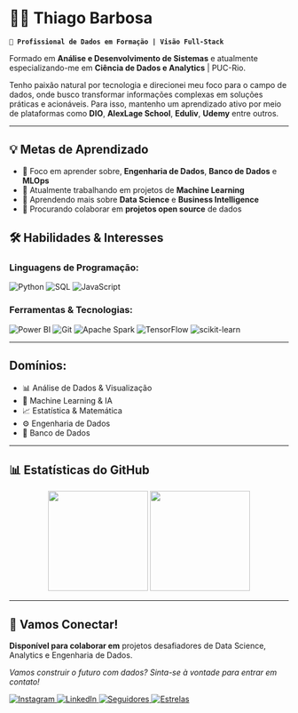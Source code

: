 # 👨‍💻 Thiago Barbosa

**`🚀 Profissional de Dados em Formação | Visão Full-Stack `**

Formado em **Análise e Desenvolvimento de Sistemas** e atualmente especializando-me em **Ciência de Dados e Analytics** | PUC-Rio.

Tenho paixão natural por tecnologia e direcionei meu foco para o campo de dados, onde busco transformar informações complexas em soluções práticas e acionáveis. Para isso, mantenho um aprendizado ativo por meio de plataformas como **DIO**, **AlexLage School**, **Eduliv**, **Udemy** entre outros.

---

## 💡 Metas de Aprendizado

- 🎯 Foco em aprender sobre, **Engenharia de Dados**, **Banco de Dados** e **MLOps**
- 🔭 Atualmente trabalhando em projetos de **Machine Learning**
- 🌱 Aprendendo mais sobre **Data Science** e **Business Intelligence**
- 👯 Procurando colaborar em **projetos open source** de dados

## 🛠️ Habilidades & Interesses

### **Linguagens de Programação:**

![Python](https://img.shields.io/badge/Python-3776AB?style=for-the-badge&logo=python&logoColor=white)
![SQL](https://img.shields.io/badge/SQL-4479A1?style=for-the-badge&logo=postgresql&logoColor=white)
![JavaScript](https://img.shields.io/badge/JavaScript-F7DF1E?style=for-the-badge&logo=javascript&logoColor=black)

### **Ferramentas & Tecnologias:**

![Power BI](https://img.shields.io/badge/Power_BI-F2C811?style=for-the-badge&logo=powerbi&logoColor=black)
![Git](https://img.shields.io/badge/Git-F05032?style=for-the-badge&logo=git&logoColor=white)
![Apache Spark](https://img.shields.io/badge/Apache_Spark-E25A1C?style=for-the-badge&logo=apachespark&logoColor=white)
![TensorFlow](https://img.shields.io/badge/TensorFlow-FF6F00?style=for-the-badge&logo=tensorflow&logoColor=white)
![scikit-learn](https://img.shields.io/badge/scikit_learn-F7931E?style=for-the-badge&logo=scikit-learn&logoColor=white)

---

## **Domínios:**

- 📊 Análise de Dados & Visualização
- 🤖 Machine Learning & IA
- 📈 Estatística & Matemática
- ⚙️ Engenharia de Dados
- 🎲 Banco de Dados

---

## 📊 Estatísticas do GitHub

<p align="center">
  <img
    height="180em"
    src="https://github-readme-stats.vercel.app/api?username=thiagomacielbarbosa&show_icons=true&theme=tokyonight&include_all_commits=true&locale=pt-br"
  />
  <img
    height="180em"
    src="https://github-readme-stats.vercel.app/api/top-langs/?username=thiagomacielbarbosa&theme=tokyonight&layout=compact&langs_count=8&locale=pt-br"
  />
</p>

---

## 🤝 Vamos Conectar!

**Disponível para colaborar em** projetos desafiadores de Data Science, Analytics e Engenharia de Dados.

*Vamos construir o futuro com dados? Sinta-se à vontade para entrar em contato!*

<p align="left">
  <a href="https://www.instagram.com/barbosamthiago/">
    <img alt="Instagram" src="https://img.shields.io/badge/Instagram-E4405F?style=for-the-badge&logo=instagram&logoColor=white"/>
  </a>
  <a href="https://linkedin.com/in/thiagomacielbarbosa">
    <img alt="LinkedIn" src="https://img.shields.io/badge/LinkedIn-0A66C2?style=for-the-badge&logo=linkedin&logoColor=white"/>
  </a>
  <a href="https://github.com/thiagomacielbarbosa?tab=followers">
    <img alt="Seguidores" src="https://img.shields.io/github/followers/thiagomacielbarbosa?style=for-the-badge&logo=github&label=Seguidores&color=FFD700"/>
  </a>
  <a href="https://github.com/thiagomacielbarbosa?tab=repositories&sort=stargazers">
    <img alt="Estrelas" src="https://img.shields.io/github/stars/thiagomacielbarbosa?style=for-the-badge&logo=github&label=Estrelas&color=238636"/>
  </a>
</p>
